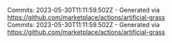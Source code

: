 Commits: 2023-05-30T11:11:59.502Z - Generated via https://github.com/marketplace/actions/artificial-grass
<br>
Commits: 2023-05-30T11:11:59.502Z - Generated via https://github.com/marketplace/actions/artificial-grass
<br>
